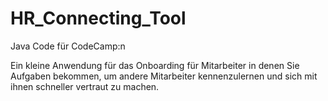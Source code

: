 # HR_Connecting_Tool


Java Code für CodeCamp:n


Ein kleine Anwendung für das Onboarding für Mitarbeiter in denen Sie Aufgaben bekommen, um andere Mitarbeiter kennenzulernen und sich mit ihnen schneller vertraut zu machen.
